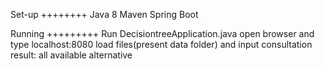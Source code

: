 Set-up
++++++++
Java 8
Maven
Spring Boot

Running
+++++++++
Run DecisiontreeApplication.java
open browser and type localhost:8080
load files(present data folder) and input consultation
result: all available alternative
